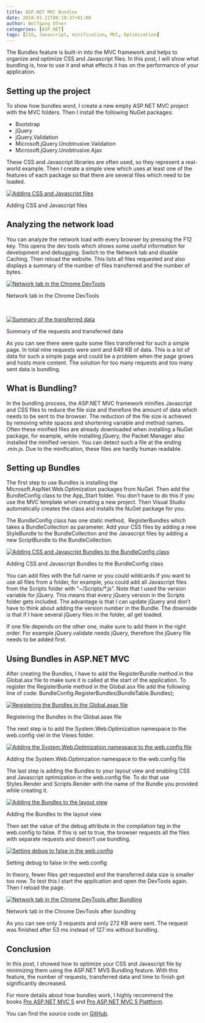 ```yaml
---
title: ASP.NET MVC Bundles
date: 2018-01-21T00:19:37+01:00
author: Wolfgang Ofner
categories: [ASP.NET]
tags: [CSS, Javascript, minification, MVC, Optimization]
---
```

The Bundles feature is built-in into the MVC framework and helps to organize and optimize CSS and Javascript files. In this post, I will show what bundling is, how to use it and what effects it has on the performance of your application.

## Setting up the project

To show how bundles word, I create a new empty ASP.NET MVC project with the MVC folders. Then I install the following NuGet packages:

  * Bootstrap
  * <span class="fontstyle0">jQuery </span>
  *  <span class="fontstyle0">jQuery.Validation</span>
  * <span class="fontstyle0">Microsoft.jQuery.Unobtrusive.Validation</span>
  * <span class="fontstyle0">Microsoft.jQuery.Unobtrusive.Ajax</span>

These CSS and Javascript libraries are often used, so they represent a real-world example. Then I create a simple view which uses at least one of the features of each package so that there are several files which need to be loaded.

<div class="col-12 col-sm-10 aligncenter">
  <a href="/assets/img/posts/2018/01/Adding-CSS-and-Javascript-files.jpg"><img loading="lazy" src="/assets/img/posts/2018/01/Adding-CSS-and-Javascript-files.jpg" alt="Adding CSS and Javascript files" /></a>
  
  <p>
    Adding CSS and Javascript files
  </p>
</div>

## Analyzing the network load

You can analyze the network load with every browser by pressing the F12 key. This opens the dev tools which shows some useful information for development and debugging. Switch to the Network tab and disable Caching. Then reload the website. This lists all files requested and also displays a summary of the number of files transferred and the number of bytes.

<div class="col-12 col-sm-10 aligncenter">
  <a href="/assets/img/posts/2018/01/Network-tab-in-the-Chrome-DevTools.jpg"><img loading="lazy" src="/assets/img/posts/2018/01/Network-tab-in-the-Chrome-DevTools.jpg" alt="Network tab in the Chrome DevTools" /></a>
  
  <p>
    Network tab in the Chrome DevTools
  </p>
</div>

&nbsp;

<div class="col-12 col-sm-10 aligncenter">
  <a href="/assets/img/posts/2018/01/Summary-of-the-transferred-data.jpg"><img loading="lazy" src="/assets/img/posts/2018/01/Summary-of-the-transferred-data.jpg" alt="Summary of the transferred data" /></a>
  
  <p>
    Summary of the requests and transferred data
  </p>
</div>

As you can see there were quite some files transferred for such a simple page. In total nine requests were sent and 649 KB of data. This is a lot of data for such a simple page and could be a problem when the page grows and hosts more content. The solution for too many requests and too many sent data is bundling.

## What is Bundling?

In the bundling process, the ASP.NET MVC framework minifies Javascript and CSS files to reduce the file size and therefore the amount of data which needs to be sent to the browser. The reduction of the file size is achieved by removing white spaces and shortening variable and method names. Often these minified files are already downloaded when installing a NuGet package, for example, while installing jQuery, the Packet Manager also installed the minified version. You can detect such a file at the ending .min.js. Due to the minification, these files are hardly human readable.

## Setting up Bundles

The first step to use Bundles is installing the Microsoft.AspNet.Web.Optimization packages from NuGet. Then add the BundleConfig class to the App_Start folder. You don&#8217;t have to do this if you use the MVC template when creating a new project. Then Visual Studio automatically creates the class and installs the NuGet package for you.

The BundleConfig class has one static method,  <span class="fontstyle0">RegisterBundles</span> which takes a BundleCollection as parameter. Add your CSS files by adding a new StyleBundle to the BundleCollection and the Javascript files by adding a new ScriptBundle to the BundleCollection.

<div class="col-12 col-sm-10 aligncenter">
  <a href="/assets/img/posts/2018/01/Adding-CSS-and-Javascript-Bundles-to-the-BundleConfig-class.jpg"><img loading="lazy"  title="Adding CSS and Javascript Bundles to the BundleConfig class" src="/assets/img/posts/2018/01/Adding-CSS-and-Javascript-Bundles-to-the-BundleConfig-class.jpg" alt="Adding CSS and Javascript Bundles to the BundleConfig class" /></a>
  
  <p>
    Adding CSS and Javascript Bundles to the BundleConfig class
  </p>
</div>

You can add files with the full name or you could wildcards if you want to use all files from a folder, for example, you could add all Javascript files from the Scripts folder with &#8220;~/Scripts/*.js&#8221;. Note that I used the version variable for jQuery. This means that every jQuery version in the Scripts folder gets included. The advantage is that I can update jQuery and don&#8217;t have to think about adding the version number in the Bundle. The downside is that if I have several jQuery files in the folder, all get loaded.

If one file depends on the other one, make sure to add them in the right order. For example jQuery.validate needs jQuery, therefore the jQuery file needs to be added first.

## Using Bundles in ASP.NET MVC

After creating the Bundles, I have to add the RegisterBundle method in the Global.asx file to make sure it is called at the start of the application. To register the RegisterBunle method in the Global.asx file add the following line of code: <span class="fontstyle0">BundleConfig.RegisterBundles(BundleTable.Bundles);</span>

<div class="col-12 col-sm-10 aligncenter">
  <a href="/assets/img/posts/2018/01/Registering-the-Bundles-in-the-Global.asax-file.jpg"><img loading="lazy" src="/assets/img/posts/2018/01/Registering-the-Bundles-in-the-Global.asax-file.jpg" alt="Registering the Bundles in the Global.asax file" /></a>
  
  <p>
    Registering the Bundles in the Global.asax file
  </p>
</div>

The next step is to add the System.Web.Optimization namespace to the web.config viel in the Views folder.

<div class="col-12 col-sm-10 aligncenter">
  <a href="/assets/img/posts/2018/01/Adding-the-System.Web_.Optimization-namespace-to-the-web.config-file.jpg"><img loading="lazy" src="/assets/img/posts/2018/01/Adding-the-System.Web_.Optimization-namespace-to-the-web.config-file.jpg" alt="Adding the System.Web.Optimization namespace to the web.config file" /></a>
  
  <p>
    Adding the System.Web.Optimization namespace to the web.config file
  </p>
</div>

The last step is adding the Bundles to your layout view and enabling CSS and Javascript optimization in the web.config file. To do that use Styles.Render and Scripts.Render with the name of the Bundle you provided while creating it.

<div class="col-12 col-sm-10 aligncenter">
  <a href="/assets/img/posts/2018/01/Adding-the-Bundles-to-the-layout-view.jpg"><img loading="lazy" src="/assets/img/posts/2018/01/Adding-the-Bundles-to-the-layout-view.jpg" alt="Adding the Bundles to the layout view" /></a>
  
  <p>
    Adding the Bundles to the layout view
  </p>
</div>

Then set the value of the debug attribute in the compilation tag in the web.config to false. If this is set to true, the browser requests all the files with separate requests and doesn&#8217;t use bundling.

<div class="col-12 col-sm-10 aligncenter">
  <a href="/assets/img/posts/2018/01/Setting-debug-to-false-in-the-web.config.jpg"><img loading="lazy" src="/assets/img/posts/2018/01/Setting-debug-to-false-in-the-web.config.jpg" alt="Setting debug to false in the web.config" /></a>
  
  <p>
    Setting debug to false in the web.config
  </p>
</div>

In theory, fewer files get requested and the transferred data size is smaller too now. To test this I start the application and open the DevTools again. Then I reload the page.

<div class="col-12 col-sm-10 aligncenter">
  <a href="/assets/img/posts/2018/01/Network-tab-in-the-Chrome-DevTools-after-Bundling.jpg"><img loading="lazy" src="/assets/img/posts/2018/01/Network-tab-in-the-Chrome-DevTools-after-Bundling.jpg" alt="Network tab in the Chrome DevTools after Bundling" /></a>
  
  <p>
    Network tab in the Chrome DevTools after bundling
  </p>
</div>

As you can see only 3 requests and only 272 KB were sent. The request was finished after 53 ms instead of 127 ms without bundling.

## Conclusion

In this post, I showed how to optimize your CSS and Javascript file by minimizing them using the ASP.NET MVS Bundling feature. With this feature, the number of requests, transferred data and time to finish got significantly decreased.

For more details about how bundles work, I highly recommend the books <a href="http://amzn.to/2mgRbTy" target="_blank" rel="noopener">Pro ASP.NET MVC 5</a> and <a href="http://amzn.to/2mfQ0nA" target="_blank" rel="noopener">Pro ASP.NET MVC 5 Plattform</a>.

You can find the source code on <a href="https://github.com/WolfgangOfner/MVC-Bundles" target="_blank" rel="noopener">GitHub</a>.